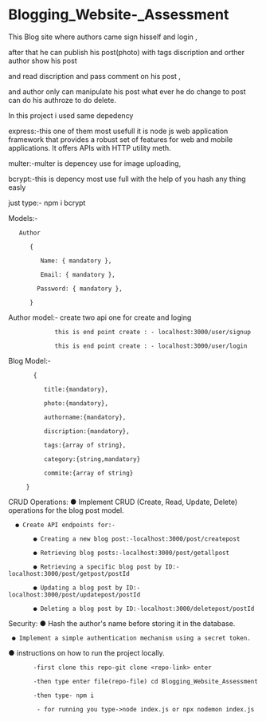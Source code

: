 # Blogging_Website-_Assessment

This Blog site where authors came sign hisself and login ,

after that he can publish  his post(photo) with tags discription and orther author show his post 
      
and read discription and pass comment on his post ,

 and author only can manipulate his post what ever he do change to post can do his authroze to do delete.


 In this project i used same depedency
  
express:-this one of them most usefull it is node js web application framework that provides a robust set of features for web and mobile applications. 
      It offers APIs with HTTP utility meth.
      
multer:-multer is depencey use for image uploading,

 bcrypt:-this is depency most use full with the help of you hash any thing easly

just type:- npm i bcrypt

       

 Models:-
 
       Author
 
          {

             Name: { mandatory },
 
             Email: { mandatory },
 
            Password: { mandatory },
 
          }
          
 Author model:-
                  create two api one for create and loging
                  
                 this is end point create : - localhost:3000/user/signup
               
                 this is end point create : - localhost:3000/user/login
                 
 Blog Model:-
          
           {

              title:{mandatory},
              
              photo:{mandatory},
              
              authorname:{mandatory},
              
              discription:{mandatory},
              
              tags:{array of string},
              
              category:{string,mandatory}
              
              commite:{array of string}
 
         }






 CRUD Operations:
● Implement CRUD (Create, Read, Update, Delete) operations for the blog
post model.


      ● Create API endpoints for:-

           ● Creating a new blog post:-localhost:3000/post/createpost
           
           ● Retrieving blog posts:-localhost:3000/post/getallpost
           
           ● Retrieving a specific blog post by ID:- localhost:3000/post/getpost/postId
           
           ● Updating a blog post by ID:-localhost:3000/post/updatepost/postId
           
           ● Deleting a blog post by ID:-localhost:3000/deletepost/postId


Security:
      ● Hash the author's name before storing it in the database.
      
     ● Implement a simple authentication mechanism using a secret token.
     


● instructions on how to run the project locally.

           -first clone this repo-git clone <repo-link> enter
           
           -then type enter file(repo-file) cd Blogging_Website_Assessment
           
           -then type- npm i 
           
            - for running you type->node index.js or npx nodemon index.js 
 

 



